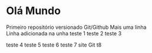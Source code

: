 # Olá Mundo
 Primeiro repositório versionado Git/Github
 Mais uma linha  
 Linha adicionada na unha
teste 1
teste 2
teste 3

teste 4
teste 5
teste 6
teste 7 site Git
t8
